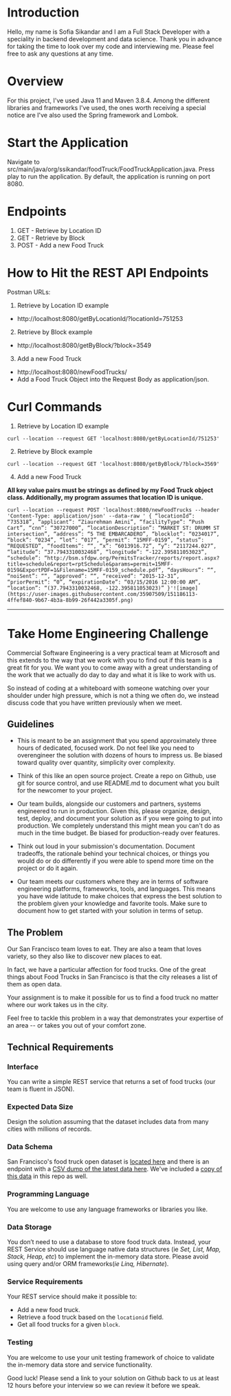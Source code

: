 # Introduction
Hello, my name is Sofia Sikandar and I am a Full Stack Developer with a speciality in backend development and data science. Thank you in advance for taking the time to look over my code and interviewing me. Please feel free to ask any questions at any time.

# Overview
For this project, I've used Java 11 and Maven 3.8.4. Among the different libraries and frameworks I've used, the ones worth receiving a special notice are I've also used the Spring framework and Lombok. 

# Start the Application
Navigate to src/main/java/org/ssikandar/foodTruck/FoodTruckApplication.java. Press play to run the application. By default, the application is running on port 8080. 

# Endpoints
1. GET - Retrieve by Location ID
3. GET - Retrieve by Block 
4. POST - Add a new Food Truck

# How to Hit the REST API Endpoints
Postman URLs: 
1. Retrieve by Location ID example
* http://localhost:8080/getByLocationId/?locationId=751253
2. Retrieve by Block example
* http://localhost:8080/getByBlock/?block=3549
3. Add a new Food Truck
* http://localhost:8080/newFoodTrucks/
* Add a Food Truck Object into the Request Body as application/json.

# Curl Commands
1. Retrieve by Location ID example
```
curl --location --request GET 'localhost:8080/getByLocationId/751253'
```
2. Retrieve by Block example
```
curl --location --request GET 'localhost:8080/getByBlock/?block=3569'
```
4. Add a new Food Truck

**All key value pairs must be strings as defined by my Food Truck object class. Additionally, my program assumes that location ID is unique.**

```
curl --location --request POST 'localhost:8080/newFoodTrucks --header 'Content-Type: application/json' --data-raw ' { “locationId”: “735318”, “applicant”: “Ziaurehman Amini”, “facilityType”: “Push Cart”, “cnn”: “30727000”, “locationDescription”: “MARKET ST: DRUMM ST intersection”, “address”: “5 THE EMBARCADERO”, “blocklot”: “0234017”, “block”: “0234”, “lot”: “017”, “permit”: “15MFF-0159”, “status”: “REQUESTED”, “foodItems”: ““, “x”: “6013916.72”, “y”: “2117244.027”, “latitude”: “37.7943310032468”, “longitude”: “-122.395811053023”, “schedule”: “http://bsm.sfdpw.org/PermitsTracker/reports/report.aspx?title=schedule&report=rptSchedule&params=permit=15MFF-0159&ExportPDF=1&Filename=15MFF-0159_schedule.pdf”, “daysHours”: ““, “noiSent”: ““, “approved”: ““, “received”: “2015-12-31”, “priorPermit”: “0”, “expirationDate”: “03/15/2016 12:00:00 AM”, “location”: “(37.7943310032468, -122.395811053023)” }'![image](https://user-images.githubusercontent.com/35907509/151186113-4ffef840-9b67-4b3a-8b99-26f442a3305f.png)
```

--------------

# Take Home Engineering Challenge

Commercial Software Engineering is a very practical team at Microsoft and this extends to the way that we work with you to find out if this team is a great fit for you. We want you to come away with a great understanding of the work that we actually do day to day and what it is like to work with us.

So instead of coding at a whiteboard with someone watching over your shoulder under high pressure, which is not a thing we often do, we instead discuss code that you have written previously when we meet.

## Guidelines

-   This is meant to be an assignment that you spend approximately three hours of dedicated, focused work. Do not feel like you need to overengineer the solution with dozens of hours to impress us. Be biased toward quality over quantity, simplicity over complexity.

-   Think of this like an open source project. Create a repo on Github, use git for source control, and use README.md to document what you built for the newcomer to your project.

-   Our team builds, alongside our customers and partners, systems engineered to run in production. Given this, please organize, design, test, deploy, and document your solution as if you were going to put into production. We completely understand this might mean you can't do as much in the time budget. Be biased for production-ready over features.

-   Think out loud in your submission's documentation. Document tradeoffs, the rationale behind your technical choices, or things you would do or do differently if you were able to spend more time on the project or do it again.

-   Our team meets our customers where they are in terms of software engineering platforms, frameworks, tools, and languages. This means you have wide latitude to make choices that express the best solution to the problem given your knowledge and favorite tools. Make sure to document how to get started with your solution in terms of setup.

## The Problem

Our San Francisco team loves to eat. They are also a team that loves variety, so they also like to discover new places to eat.

In fact, we have a particular affection for food trucks. One of the great things about Food Trucks in San Francisco is that the city releases a list of them as open data.

Your assignment is to make it possible for us to find a food truck no matter where our work takes us in the city.

Feel free to tackle this problem in a way that demonstrates your expertise of an area -- or takes you out of your comfort zone.

## Technical Requirements

### Interface

You can write a simple REST service that returns a set of food trucks (our team is fluent in JSON).

### Expected Data Size

Design the solution assuming that the dataset includes data from many cities with millions of records.

### Data Schema

San Francisco's food truck open dataset is [located here](https://data.sfgov.org/Economy-and-Community/Mobile-Food-Facility-Permit/rqzj-sfat/data) and there is an endpoint with a [CSV dump of the latest data here](https://data.sfgov.org/api/views/rqzj-sfat/rows.csv). We've included a [copy of this data](./Mobile_Food_Facility_Permit.csv) in this repo as well.

### Programming Language 

You are welcome to use any language frameworks or libraries you like. 

### Data Storage

You don’t need to use a database to store food truck data. Instead, your REST Service should use language native data structures (ie _Set, List, Map, Stack, Heap, etc_) to implement the in-memory data store. Please avoid using query and/or ORM frameworks(_ie Linq, Hibernate_).

### Service Requirements

Your REST service should make it possible to:

- Add a new food truck.
- Retrieve a food truck based on the `locationid` field.
- Get all food trucks for a given `block`.

### Testing

You are welcome to use your unit testing framework of choice to validate the in-memory data store and service functionality.

Good luck! Please send a link to your solution on Github back to us at least 12 hours before your interview so we can review it before we speak.
